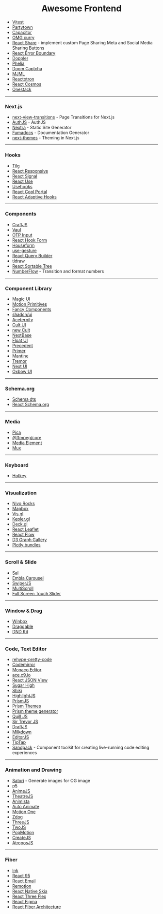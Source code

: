 <h1 align="center">
  Awesome Frontend
</h1>

- [Vitest](https://vitest.dev/)
- [Partytown](https://partytown.builder.io/)
- [Capacitor](https://capacitorjs.com/)
- [OMG curry](https://github.com/Debdut/omg-curry)
- [React Share](https://www.npmjs.com/package/@phntms/react-share) - implement custom Page Sharing Meta and Social Media Sharing Buttons
- [React Error Boundary](https://www.npmjs.com/package/react-error-boundary)
- [Doppler](https://github.com/DanielRapp/doppler)
- [Phelia](https://github.com/maxchehab/phelia)
- [Doom Captcha](https://vivirenremoto.github.io/doomcaptcha/)
- [MJML](https://mjml.io/)
- [Reactotron](https://docs.infinite.red/reactotron/)
- [React Cosmos](https://reactcosmos.org/)
- [Onestack](https://onestack.dev/)

---

### Next.js

- [next-view-transitions](https://next-view-transitions.vercel.app/) - Page Transitions for Next.js
- [AuthJS](https://authjs.dev/) - AuthJS
- [Nextra](https://nextra.site/) - Static Site Generator
- [Fumadocs](https://fumadocs.vercel.app/) - Documentation Generator
- [next-themes](https://www.npmjs.com/package/next-themes) - Theming in Next.js

---

### Hooks

- [Tilg](https://github.com/shuding/tilg)
- [React Responsive](https://www.npmjs.com/package/react-responsive)
- [React Signal](https://www.npmjs.com/package/react-signal)
- [React Use](https://github.com/streamich/react-use)
- [Usehooks](https://usehooks.com/)
- [React Cool Portal](https://github.com/wellyshen/react-cool-portal)
- [React Adaptive Hooks](https://www.npmjs.com/package/react-adaptive-hooks)

---

### Components

- [CraftJS](https://craft.js.org/)
- [Vaul](https://vaul.emilkowal.ski/)
- [OTP Input](https://input-otp.rodz.dev/)
- [React Hook Form](https://react-hook-form.com/)
- [Houseform](https://houseform.dev/)
- [use-gesture](https://use-gesture.netlify.app/)
- [React Query Builder](https://www.npmjs.com/package/react-querybuilder#demo)
- [tldraw](https://www.npmjs.com/package/@tldraw/tldraw)
- [React Sortable Tree](https://github.com/frontend-collective/react-sortable-tree)
- [NumberFlow](https://number-flow.barvian.me/) - Transition and format numbers

---

### Component Library

- [Magic UI](https://magicui.design/)
- [Motion Primitives](https://motion-primitives.com/)
- [Fancy Components](https://www.fancycomponents.dev/)
- [shadcn/ui](https://ui.shadcn.com/)
- [Aceternity](https://ui.aceternity.com/)
- [Cult UI](https://www.cult-ui.com/)
- [new Cult](https://www.newcult.co/)
- [NextBase](https://usenextbase.com/)
- [Float UI](https://floatui.com/)
- [Precedent](https://precedent.dev/)
- [Primer](https://github.com/primer/)
- [Mantine](https://mantine.dev/)
- [Tremor](https://www.tremor.so/)
- [Next UI](https://nextui.org/)
- [Oxbow UI](https://oxbowui.com/)

---

### Schema.org

- [Schema dts](https://www.npmjs.com/package/schema-dts)
- [React Schema.org](https://www.npmjs.com/package/react-schemaorg)

---

### Media

- [Pica](https://www.npmjs.com/package/pica)
- [@ffmpeg/core](https://www.npmjs.com/package/@ffmpeg/core)
- [Media Element](https://www.mediaelementjs.com/)
- [Mux](https://mux.com/)

---

### Keyboard

- [Hotkey](https://github.com/github/hotkey)

---

### Visualization

- [Nivo Rocks](https://nivo.rocks/)
- [Mapbox](https://www.mapbox.com/)
- [Vis.gl](https://vis.gl/)
- [Kepler.gl](https://kepler.gl/)
- [Deck.gl](https://deck.gl/)
- [React Leaflet](https://react-leaflet.js.org/)
- [React Flow](https://github.com/xyflow/xyflow)
- [D3 Graph Gallery](https://d3-graph-gallery.com/)
- [Plotly bundles](https://github.com/plotly/plotly.js/blob/master/dist/README.md#partial-bundles)

---

### Scroll & Slide

- [Sal](https://mciastek.github.io/sal/)
- [Embla Carousel](https://www.embla-carousel.com/examples/predefined/#autoplay)
- [SwiperJS](https://swiperjs.com/)
- [MultiScroll](https://alvarotrigo.com/multiScroll/)
- [Full Screen Touch Slider](https://github.com/bushblade/Full-Screen-Touch-Slider)

---

### Window & Drag

- [Winbox](https://nextapps-de.github.io/winbox/)
- [Draggable](https://shopify.github.io/draggable/)
- [DND Kit](https://dndkit.com/)

---

### Code, Text Editor

- [rehype-pretty-code](https://www.npmjs.com/package/rehype-pretty-code)
- [Codemirror](https://codemirror.net/)
- [Monaco Editor](https://microsoft.github.io/monaco-editor/)
- [ace.c9.io](https://ace.c9.io/)
- [React JSON View](https://www.npmjs.com/package/react-json-view)
- [Sugar High](https://www.npmjs.com/package/sugar-high)
- [Shiki](https://shiki.style/)
- [HighlightJS](https://highlightjs.org/)
- [PrismJS](https://prismjs.com/)
- [Prism Themes](https://www.npmjs.com/package/prism-themes)
- [Prism theme generator](http://k88hudson.github.io/syntax-highlighting-theme-generator/www/)
- [Quill JS](https://quilljs.com/)
- [Sir Trevor JS](https://madebymany.github.io/sir-trevor-js/)
- [DraftJS](https://draftjs.org/)
- [Milkdown](https://milkdown.dev/#/)
- [EditorJS](https://editorjs.io/)
- [TipTap](https://tiptap.dev/)
- [Sandpack](https://sandpack.codesandbox.io/) - Component toolkit for creating live-running code editing experiences

---

### Animation and Drawing

- [Satori](https://github.com/vercel/satori) - Generate images for OG image
- [p5](https://p5js.org/)
- [AnimeJS](https://animejs.com/)
- [TheatreJS](https://www.theatrejs.com/)
- [Animista](https://animista.net/)
- [Auto Animate](https://auto-animate.formkit.com/)
- [Motion One](https://motion.dev/)
- [Zdog](https://zzz.dog/)
- [ThreeJS](https://threejs.org/)
- [TwoJS](https://two.js.org/)
- [PopMotion](https://popmotion.io/)
- [CreateJS](https://createjs.com/)
- [AtroposJS](https://atroposjs.com/)

---

### Fiber

- [Ink](https://github.com/vadimdemedes/ink)
- [React 95](https://react95.io/#)
- [React Email](https://github.com/resend/react-email)
- [Remotion](https://www.remotion.dev/)
- [React Native Skia](https://shopify.github.io/react-native-skia/)
- [React Three Flex](https://github.com/pmndrs/react-three-flex)
- [React Figma](https://github.com/react-figma/react-figma)
- [React Fiber Architecture](https://github.com/acdlite/react-fiber-architecture)
